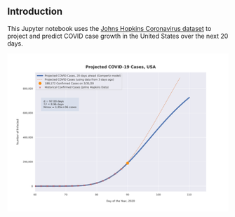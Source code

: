 ## Introduction

This Jupyter notebook uses the [Johns Hopkins Coronavirus dataset](https://github.com/CSSEGISandData/COVID-19/blob/master/README.md) to project and predict COVID case growth in the United States over the next 20 days.

![Projected Cases plot](https://raw.githubusercontent.com/bws428/covid-19/master/covid-3.31.20.png)
